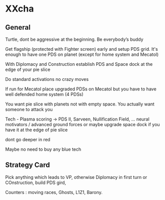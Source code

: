 # XXcha

## General

Turtle, dont be aggressive at the beginning. Be everybody’s buddy

Get flagship (protected with Fighter screen) early and setup PDS grid. It's enough to have one PDS on planet (except for home system and Mecatol)

With Diplomacy and Construction establish PDS and Space dock at the edge of your pie slice 

Do standard activations no crazy moves 

If run for Mecatol place upgraded PDSs on Mecatol but you have to have well defended home system (4 PDSs)

You want pie slice with planets not with empty space. You actually want someone to attack you

Tech - Plasma scoring -> PDS II, Sarveen, Nullification Field, … neural motivators / advanced ground forces or maybe upgrade space dock if you have it at the edge of pie slice 

dont go deeper in red

Maybe no need to buy any blue tech 

## Strategy Card

Pick anything which leads to VP, otherwise Diplomacy in first turn or COnstruction, build PDS gird, 

Counters : moving races, Ghosts, L1Z1, Barony.

